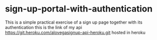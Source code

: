# sign-up-portal-with-authentication
This is a simple practical exercise of a sign up page together with its authentication
this is the link of my api https://git.heroku.com/alovegasignup-api-heroku.git hosted in heroku
